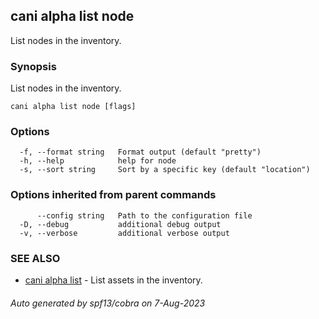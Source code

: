 ## cani alpha list node

List nodes in the inventory.

### Synopsis

List nodes in the inventory.

```
cani alpha list node [flags]
```

### Options

```
  -f, --format string   Format output (default "pretty")
  -h, --help            help for node
  -s, --sort string     Sort by a specific key (default "location")
```

### Options inherited from parent commands

```
      --config string   Path to the configuration file
  -D, --debug           additional debug output
  -v, --verbose         additional verbose output
```

### SEE ALSO

* [cani alpha list](cani_alpha_list.md)	 - List assets in the inventory.

###### Auto generated by spf13/cobra on 7-Aug-2023
